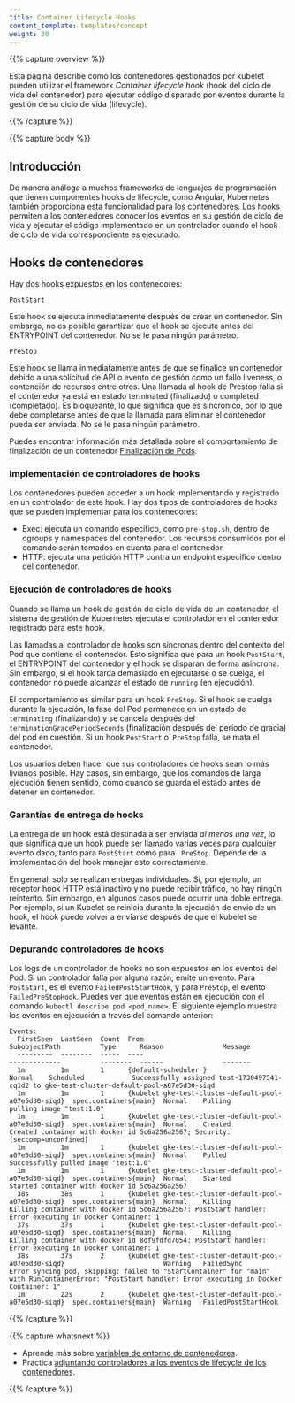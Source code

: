```yaml
---
title: Container Lifecycle Hooks
content_template: templates/concept
weight: 30
---
```


{{% capture overview %}}

Esta página describe como los contenedores gestionados por kubelet pueden utilizar el framework _Container lifecycle hook_ (hook del ciclo de vida del contenedor)
para ejecutar código disparado por eventos durante la gestión de su ciclo de vida (lifecycle).

{{% /capture %}}


{{% capture body %}}

## Introducción

De manera análoga a muchos frameworks de lenguajes de programación que tienen componentes hooks de lifecycle, como Angular,
Kubernetes también proporciona esta funcionalidad para los contenedores.
Los hooks permiten a los contenedores conocer los eventos en su gestión de ciclo de vida
y ejecutar el código implementado en un controlador cuando el hook de ciclo de vida correspondiente es ejecutado.

## Hooks de contenedores

Hay dos hooks expuestos en los contenedores:

`PostStart`

Este hook se ejecuta inmediatamente después de crear un contenedor.
Sin embargo, no es posible garantizar que el hook se ejecute antes del ENTRYPOINT del contenedor.
No se le pasa ningún parámetro.

`PreStop`

Este hook se llama inmediatamente antes de que se finalice un contenedor debido a una solicitud de API o evento de gestión como un fallo liveness, o contención de recursos entre otros. Una llamada al hook de Prestop falla si el contenedor ya está en estado terminated (finalizado) o completed (completado).
Es bloqueante, lo que significa que es sincrónico,
por lo que debe completarse antes de que la llamada para eliminar el contenedor pueda ser enviada.
No se le pasa ningún parámetro.

Puedes encontrar información más detallada sobre el comportamiento de finalización de un contenedor
[Finalización de Pods](/docs/concepts/workloads/pods/pod/#termination-of-pods).

### Implementación de controladores de hooks

Los contenedores pueden acceder a un hook implementando y registrado en un controlador de este hook.
Hay dos tipos de controladores de hooks que se pueden implementar para los contenedores:

* Exec: ejecuta un comando específico, como `pre-stop.sh`, dentro de cgroups y namespaces del contenedor.
Los recursos consumidos por el comando serán tomados en cuenta para el contenedor.
* HTTP: ejecuta una petición HTTP contra un endpoint específico dentro del contenedor.

### Ejecución de controladores de hooks

Cuando se llama un hook de gestión de ciclo de vida de un contenedor,
el sistema de gestión de Kubernetes ejecuta el controlador en el contenedor registrado para este hook.

Las llamadas al controlador de hooks son síncronas dentro del contexto del Pod que contiene el contenedor.
Esto significa que para un hook `PostStart`,
el ENTRYPOINT del contenedor y el hook se disparan de forma asíncrona.
Sin embargo, si el hook tarda demasiado en ejecutarse o se cuelga,
el contenedor no puede alcanzar el estado de `running` (en ejecución).

El comportamiento es similar para un hook `PreStop`.
Si el hook se cuelga durante la ejecución,
la fase del Pod permanece en un estado de `terminating` (finalizando) y se cancela después del  `terminationGracePeriodSeconds` (finalización después del periodo de gracia) del pod en cuestión.
Si un hook `PostStart` o` PreStop` falla, se mata el contenedor.

Los usuarios deben hacer que sus controladores de hooks sean lo más livianos posible.
Hay casos, sin embargo, que los comandos de larga ejecución tienen sentido,
como cuando se guarda el estado antes de detener un contenedor.

### Garantías de entrega de hooks

La entrega de un hook está destinada a ser enviada *al menos una vez*,
lo que significa que un hook puede ser llamado varias veces para cualquier evento dado,
tanto para `PostStart` como para ` PreStop`.
Depende de la implementación del hook manejar esto correctamente.

En general, solo se realizan entregas individuales.
Si, por ejemplo, un receptor hook HTTP está inactivo y no puede recibir tráfico,
no hay ningún reintento.
Sin embargo, en algunos casos puede ocurrir una doble entrega.
Por ejemplo, si un Kubelet se reinicia durante la ejecución de envio de un hook,
el hook puede volver a enviarse después de que el kubelet se levante.


### Depurando controladores de hooks

Los logs de un controlador de hooks no son expuestos en los eventos del Pod.
Si un controlador falla por alguna razón, emite un evento.
Para `PostStart`, es el evento `FailedPostStartHook`,
y para `PreStop`, el evento `FailedPreStopHook`.
Puedes ver que eventos están en ejecución con el comando `kubectl describe pod <pod_name>`.
El siguiente ejemplo muestra los eventos en ejecución a través del comando anterior:

```
Events:
  FirstSeen  LastSeen  Count  From                                                   SubobjectPath          Type      Reason               Message
  ---------  --------  -----  ----                                                   -------------          --------  ------               -------
  1m         1m        1      {default-scheduler }                                                          Normal    Scheduled            Successfully assigned test-1730497541-cq1d2 to gke-test-cluster-default-pool-a07e5d30-siqd
  1m         1m        1      {kubelet gke-test-cluster-default-pool-a07e5d30-siqd}  spec.containers{main}  Normal    Pulling              pulling image "test:1.0"
  1m         1m        1      {kubelet gke-test-cluster-default-pool-a07e5d30-siqd}  spec.containers{main}  Normal    Created              Created container with docker id 5c6a256a2567; Security:[seccomp=unconfined]
  1m         1m        1      {kubelet gke-test-cluster-default-pool-a07e5d30-siqd}  spec.containers{main}  Normal    Pulled               Successfully pulled image "test:1.0"
  1m         1m        1      {kubelet gke-test-cluster-default-pool-a07e5d30-siqd}  spec.containers{main}  Normal    Started              Started container with docker id 5c6a256a2567
  38s        38s       1      {kubelet gke-test-cluster-default-pool-a07e5d30-siqd}  spec.containers{main}  Normal    Killing              Killing container with docker id 5c6a256a2567: PostStart handler: Error executing in Docker Container: 1
  37s        37s       1      {kubelet gke-test-cluster-default-pool-a07e5d30-siqd}  spec.containers{main}  Normal    Killing              Killing container with docker id 8df9fdfd7054: PostStart handler: Error executing in Docker Container: 1
  38s        37s       2      {kubelet gke-test-cluster-default-pool-a07e5d30-siqd}                         Warning   FailedSync           Error syncing pod, skipping: failed to "StartContainer" for "main" with RunContainerError: "PostStart handler: Error executing in Docker Container: 1"
  1m         22s       2      {kubelet gke-test-cluster-default-pool-a07e5d30-siqd}  spec.containers{main}  Warning   FailedPostStartHook
```

{{% /capture %}}

{{% capture whatsnext %}}

* Aprende más sobre [variables de entorno de contenedores](/docs/concepts/containers/container-environment-variables/).
* Practica
  [adjuntando controladores a los eventos de lifecycle de los contenedores](/docs/tasks/configure-pod-container/attach-handler-lifecycle-event/).

{{% /capture %}}
